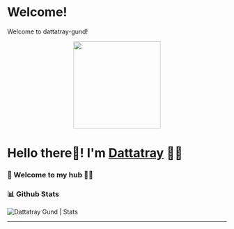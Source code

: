 # Welcome!
 Welcome to dattatray-gund!

 <p align="center">
  <img src="https://github.com/PatilShreyas/PatilShreyas/blob/master/welcome.png?raw=true" height="200" />
</p>

# Hello there👋! I'm [Dattatray](https://github.com/dattatray-gund) 🙋‍♂️

### 🎍 Welcome to my hub 👨‍💻

### 📊 Github Stats
  <p align="left"> <img src="https://github-readme-stats.vercel.app/api?username=dattatray-gund&count_private=true" alt="Dattatray Gund | Stats" />

---
